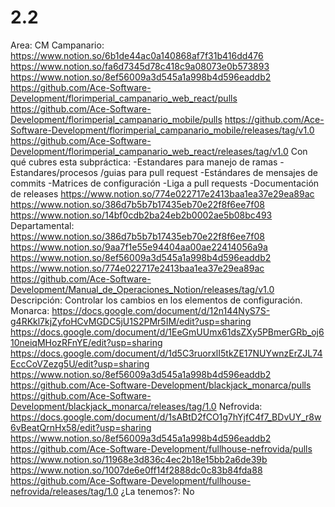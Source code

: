 # 2.2

Area: CM
Campanario: https://www.notion.so/6b1de44ac0a140868af7f31b416dd476 
https://www.notion.so/fa6d7345d78c418c9a08073e0b573893 
https://www.notion.so/8ef56009a3d545a1a998b4d596eaddb2 
https://github.com/Ace-Software-Development/florimperial_campanario_web_react/pulls
https://github.com/Ace-Software-Development/florimperial_campanario_mobile/pulls
https://github.com/Ace-Software-Development/florimperial_campanario_mobile/releases/tag/v1.0
https://github.com/Ace-Software-Development/florimperial_campanario_web_react/releases/tag/v1.0
Con qué cubres esta subpráctica: -Estandares para manejo de ramas
-Estandares/procesos /guias para pull request
-Estándares de mensajes de commits
-Matrices de configuración
-Liga a pull requests
-Documentación de releases
https://www.notion.so/774e022717e2413baa1ea37e29ea89ac 
https://www.notion.so/386d7b5b7b17435eb70e22f8f6ee7f08 
https://www.notion.so/14bf0cdb2ba24eb2b0002ae5b08bc493 
Departamental: 
https://www.notion.so/386d7b5b7b17435eb70e22f8f6ee7f08 
https://www.notion.so/9aa7f1e55e94404aa00ae22414056a9a  
https://www.notion.so/8ef56009a3d545a1a998b4d596eaddb2 
https://www.notion.so/774e022717e2413baa1ea37e29ea89ac 
https://github.com/Ace-Software-Development/Manual_de_Operaciones_Notion/releases/tag/v1.0
Descripción: Controlar los cambios en los elementos de configuración.
Monarca: https://docs.google.com/document/d/12n144NyS7S-g4RKkl7kjZyfoHCvMGDC5jU1S2PMr5IM/edit?usp=sharing
https://docs.google.com/document/d/1EeGmUUmx61dsZXy5PBmerGRb_oj610neiqMHozRFnYE/edit?usp=sharing
https://docs.google.com/document/d/1d5C3ruorxlI5tkZE17NUYwnzErZJL74EccCoVZezg5U/edit?usp=sharing
https://www.notion.so/8ef56009a3d545a1a998b4d596eaddb2 
https://github.com/Ace-Software-Development/blackjack_monarca/pulls
https://github.com/Ace-Software-Development/blackjack_monarca/releases/tag/1.0
Nefrovida: https://docs.google.com/document/d/1sABtD2fCO1g7hYjfC4f7_BDvUY_r8w6vBeatQrnHx58/edit?usp=sharing
https://www.notion.so/8ef56009a3d545a1a998b4d596eaddb2 
https://github.com/Ace-Software-Development/fullhouse-nefrovida/pulls
https://www.notion.so/11968e3d836c4ec2b18e15bb2a6de39b 
https://www.notion.so/1007de6e0ff14f2888dc0c83b84fda88 
https://github.com/Ace-Software-Development/fullhouse-nefrovida/releases/tag/1.0
¿La tenemos?: No